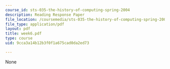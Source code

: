 ```yaml
---
course_id: sts-035-the-history-of-computing-spring-2004
description: Reading Response Paper
file_location: /coursemedia/sts-035-the-history-of-computing-spring-2004/9cca3a14b12b3f0f1a675cad0da2ed73_week6.pdf
file_type: application/pdf
layout: pdf
title: week6.pdf
type: course
uid: 9cca3a14b12b3f0f1a675cad0da2ed73

---
```

None